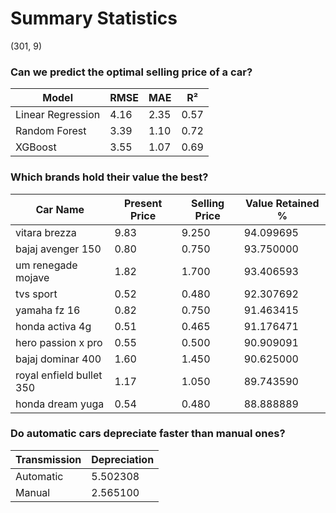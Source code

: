 # Summary Statistics
(301, 9)

### Can we predict the optimal selling price of a car?
| Model             | RMSE | MAE  | R²   |
|-------------------|------|------|------|
| Linear Regression | 4.16 | 2.35 | 0.57 |
| Random Forest     | 3.39 | 1.10 | 0.72 |
| XGBoost           | 3.55 | 1.07 | 0.69 |

### Which brands hold their value the best?
| Car Name                 | Present Price | Selling Price | Value Retained % |
|--------------------------|---------------|---------------|------------------|
| vitara brezza            |	9.83         | 9.250	       | 94.099695        |
| bajaj avenger 150        |	0.80	       | 0.750	       | 93.750000        |
| um renegade mojave       |	1.82	       | 1.700	       | 93.406593        |
| tvs sport                |	0.52	       | 0.480	       | 92.307692        |
| yamaha fz 16             |	0.82	       | 0.750	       | 91.463415        |
| honda activa 4g          |	0.51	       | 0.465	       | 91.176471        |
| hero passion x pro       |	0.55	       | 0.500	       | 90.909091        |
| bajaj dominar 400        |	1.60	       | 1.450	       | 90.625000        |
| royal enfield bullet 350 |	1.17	       | 1.050	       | 89.743590        |
| honda dream yuga         |	0.54	       | 0.480	       | 88.888889        |

### Do automatic cars depreciate faster than manual ones?
| Transmission | Depreciation |
|--------------|--------------|
| Automatic    | 5.502308     |
| Manual       | 2.565100     |
